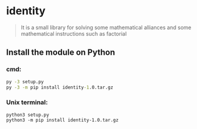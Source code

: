 # identity

> It is a small library for solving some mathematical alliances and some mathematical instructions such as factorial

## Install the module on Python

### cmd:

```cmd
py -3 setup.py
py -3 -m pip install identity-1.0.tar.gz
```

### Unix terminal:

```shell
python3 setup.py
python3 -m pip install identity-1.0.tar.gz
```
